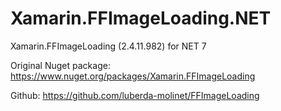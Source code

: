 # Xamarin.FFImageLoading.NET
Xamarin.FFImageLoading (2.4.11.982) for NET 7

Original Nuget package:
https://www.nuget.org/packages/Xamarin.FFImageLoading

Github:
https://github.com/luberda-molinet/FFImageLoading
